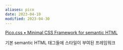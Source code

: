 ```yaml
---
aliases: pico
date: 2023-04-10
modified: 2023-04-30
---
```


[Pico.css • Minimal CSS Framework for semantic HTML](https://picocss.com/)

기본 semantic HTML 태그들에 스타일이 부여된 프레임워크
